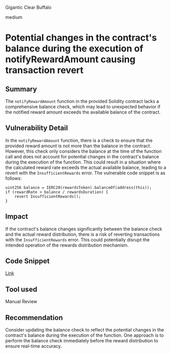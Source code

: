 Gigantic Clear Buffalo

medium

# Potential changes in the contract's balance during the execution of notifyRewardAmount causing transaction revert

## Summary
The `notifyRewardAmount` function in the provided Solidity contract lacks a comprehensive balance check, which may lead to unexpected behavior if the notified reward amount exceeds the available balance of the contract.
## Vulnerability Detail
In the `notifyRewardAmount` function, there is a check to ensure that the provided reward amount is not more than the balance in the contract. However, this check only considers the balance at the time of the function call and does not account for potential changes in the contract's balance during the execution of the function. This could result in a situation where the calculated reward rate exceeds the actual available balance, leading to a revert with the `InsufficientRewards` error. The vulnerable code snippet is as follows:

```solidity
uint256 balance = IERC20(rewardsToken).balanceOf(address(this));
if (rewardRate > balance / rewardsDuration) {
    revert InsufficientRewards();
}
```
## Impact
If the contract's balance changes significantly between the balance check and the actual reward distribution, there is a risk of reverting transactions with the `InsufficientRewards` error. This could potentially disrupt the intended operation of the rewards distribution mechanism.
## Code Snippet
[Link](https://github.com/sherlock-audit/2023-12-truflation/blob/37ddbb69e0c7fb6510f1ec99162fd9172ec44733/truflation-contracts/src/staking/VirtualStakingRewards.sol#L144-L165)
## Tool used

Manual Review

## Recommendation
Consider updating the balance check to reflect the potential changes in the contract's balance during the execution of the function. One approach is to perform the balance check immediately before the reward distribution to ensure real-time accuracy.